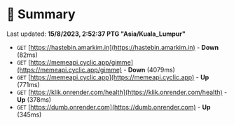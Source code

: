 # 📖 Summary
Last updated: **15/8/2023, 2:52:37 PTG "Asia/Kuala_Lumpur"**

- `GET` [https://hastebin.amarkim.in](https://hastebin.amarkim.in) - **Down** (82ms)
- `GET` [https://memeapi.cyclic.app/gimme](https://memeapi.cyclic.app/gimme) - **Down** (4079ms)
- `GET` [https://memeapi.cyclic.app](https://memeapi.cyclic.app) - **Up** (771ms)
- `GET` [https://klik.onrender.com/health](https://klik.onrender.com/health) - **Up** (378ms)
- `GET` [https://dumb.onrender.com](https://dumb.onrender.com) - **Up** (345ms)
